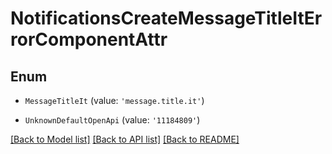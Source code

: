 # NotificationsCreateMessageTitleItErrorComponentAttr


## Enum

* `MessageTitleIt` (value: `'message.title.it'`)

* `UnknownDefaultOpenApi` (value: `'11184809'`)

[[Back to Model list]](../README.md#documentation-for-models) [[Back to API list]](../README.md#documentation-for-api-endpoints) [[Back to README]](../README.md)
